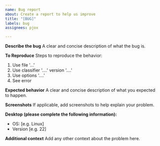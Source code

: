 ```yaml
---
name: Bug report
about: Create a report to help us improve
title: "[BUG]"
labels: bug
assignees: pjox

---
```


**Describe the bug**
A clear and concise description of what the bug is.

**To Reproduce**
Steps to reproduce the behavior:
1. Use file '...'
2. Use classifier '....' version '....'
3. Use options '....'
4. See error

**Expected behavior**
A clear and concise description of what you expected to happen.

**Screenshots**
If applicable, add screenshots to help explain your problem.

**Desktop (please complete the following information):**
 - OS: [e.g. Linux]
 - Version [e.g. 22]

**Additional context**
Add any other context about the problem here.
